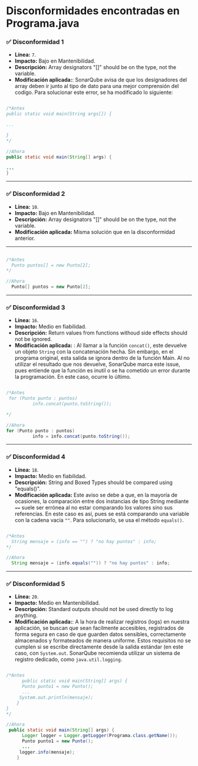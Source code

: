 # Disconformidades encontradas en Programa.java

### ✅ Disconformidad 1

- **Línea:** `7`.
- **Impacto:** Bajo en Mantenibilidad.
- **Descripción:** Array designators "[]" should be on the type, not the variable.
- **Modificación aplicada:**: SonarQube avisa de que los designadores del array deben ir junto al tipo de dato para una mejor comprensión del codigo. Para solucionar este error, se ha modificado lo siguiente:

```java

/*Antes
public static void main(String args[]) {

...

}
*/

//Ahora
public static void main(String[] args) {

...
}
```

---

### ✅ Disconformidad 2

- **Línea:** `10`.
- **Impacto:** Bajo en Mantenibilidad.
- **Descripción:** Array designators "[]" should be on the type, not the variable.
- **Modificación aplicada:** Misma solución que en la disconformidad anterior.
---

```java

/*Antes
  Punto puntos[] = new Punto[2];
*/

//Ahora
  Punto[] puntos = new Punto[2];
```

---

### ✅ Disconformidad 3 

- **Línea:** `16`.
- **Impacto:** Medio en fiabilidad.
- **Descripción:** Return values from functions withoud side effects should not be ignored.
- **Modificación aplicada:** : Al llamar a la función `concat()`, este devuelve un objeto `String` con la concatenación hecha. Sin embargo, en el programa original, esta salida se ignora dentro de la función Main. Al no utilizar el resultado que nos devuelve, SonarQube marca este issue, pues entiende que la función es inutil o se ha cometido un error durante la programación. En este caso, ocurre lo último.


```java

/*Antes
 for (Punto punto : puntos)
          info.concat(punto.toString());

*/

//Ahora
for (Punto punto : puntos)
    	  info = info.concat(punto.toString());
```

---

### ✅ Disconformidad 4

- **Línea:** `18`.
- **Impacto:** Medio en fiabilidad.
- **Descripción:** String and Boxed Types should be compared using "equals()".
- **Modificación aplicada:** Este aviso se debe a que, en la mayoría de ocasiones, la comparación entre dos instancias de tipo String mediante `==` suele ser errónea al no estar comparando los valores sino sus referencias. En este caso es así, pues se está comparando una variable con la cadena vacía `""`. Para solucionarlo, se usa el método `equals()`.

```java

/*Antes
  String mensaje = (info == "") ? "no hay puntos" : info; 
*/

//Ahora
  String mensaje = (info.equals("")) ? "no hay puntos" : info; 


```

---

### ✅ Disconformidad 5

- **Línea:** `20`.
- **Impacto:** Medio en Mantenibilidad.
- **Descripción:** Standard outputs should not be used directly to log anything.
- **Modificación aplicada:**: A la hora de realizar registros (logs) en nuestra aplicación, se buscan que sean facilmente accesibles, registrados de forma segura en caso de que guarden datos sensibles, correctamente almacenados y formateados de manera uniforme. Estos requisitos no se cumplen si se escribe directamente desde la salida estándar (en este caso, con `System.out`. SonarQube recomienda utilizar un sistema de registro dedicado, como `java.util.logging`.

```java

/*Antes
      public static void main(String[] args) {
      Punto punto1 = new Punto();
      ... 
     System.out.println(mensaje);
    }
}
*/

//Ahora
 public static void main(String[] args) {
      Logger logger = Logger.getLogger(Programa.class.getName());
      Punto punto1 = new Punto();
      ...
     logger.info(mensaje);
    }

```


